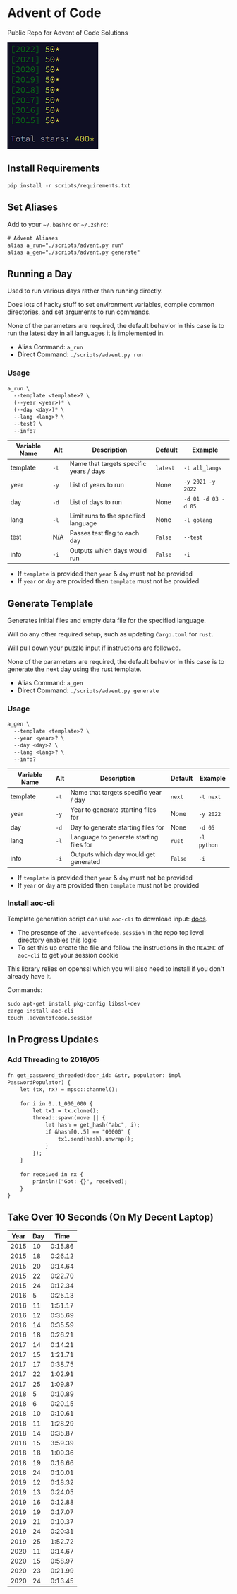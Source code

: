 # Advent of Code

Public Repo for Advent of Code Solutions

![Years Completed](advent-completed.png)

## Install Requirements

```
pip install -r scripts/requirements.txt
```

## Set Aliases

Add to your `~/.bashrc` or `~/.zshrc`:

```
# Advent Aliases
alias a_run="./scripts/advent.py run"
alias a_gen="./scripts/advent.py generate"
```

## Running a Day

Used to run various days rather than running directly.

Does lots of hacky stuff to set environment variables, compile common directories,
and set arguments to run commands.

None of the parameters are required, the default behavior in this case is to run the
latest day in all languages it is implemented in.

* Alias Command: `a_run`
* Direct Command: `./scripts/advent.py run`

### Usage

```
a_run \
  --template <template>? \
  (--year <year>)* \
  (--day <day>)* \
  --lang <lang>? \
  --test? \
  --info?
```

| Variable Name | Alt  | Description                             | Default  | Example             |
| ------------- | ---- | --------------------------------------- | -------- | ------------------- |
| template      | `-t` | Name that targets specific years / days | `latest` | `-t all_langs`      |
| year          | `-y` | List of years to run                    | None     | `-y 2021 -y 2022`   |
| day           | `-d` | List of days to run                     | None     | `-d 01 -d 03 -d 05` |
| lang          | `-l` | Limit runs to the specified language    | None     | `-l golang`         |
| test          | N/A  | Passes test flag to each day            | `False`  | `--test`            |
| info          | `-i` | Outputs which days would run            | `False`  | `-i`                |

* If `template` is provided then `year` & `day` must not be provided
* If  `year` or `day` are provided then `template` must not be provided

## Generate Template

Generates initial files and empty data file for the specified language.

Will do any other required setup, such as updating `Cargo.toml` for `rust`.

Will pull down your puzzle input if [instructions](##install-aoc-cli) are followed.

None of the parameters are required, the default behavior in this case is to generate the
next day using the rust template.

* Alias Command: `a_gen`
* Direct Command: `./scripts/advent.py generate`

### Usage

```
a_gen \
  --template <template>? \
  --year <year>? \
  --day <day>? \
  --lang <lang>? \
  --info?
```

| Variable Name | Alt  | Description                              | Default | Example     |
| ------------- | ---- | ---------------------------------------- | ------- | ----------- |
| template      | `-t` | Name that targets specific year / day    | `next`  | `-t next`   |
| year          | `-y` | Year to generate starting files for      | None    | `-y 2022`   |
| day           | `-d` | Day to generate starting files for       | None    | `-d 05`     |
| lang          | `-l` | Language to generate starting files for  | `rust`  | `-l python` |
| info          | `-i` | Outputs which day would get generated    | `False` | `-i`        |

* If `template` is provided then `year` & `day` must not be provided
* If  `year` or `day` are provided then `template` must not be provided

### Install aoc-cli

Template generation script can use `aoc-cli` to download input: [docs](https://github.com/scarvalhojr/aoc-cli).

* The presense of the `.adventofcode.session` in the repo top level directory enables this logic
* To set this up create the file and follow the instructions in the `README` of `aoc-cli` to get your session cookie

This library relies on openssl which you will also need to install if you don't already have it.

Commands:

```
sudo apt-get install pkg-config libssl-dev
cargo install aoc-cli
touch .adventofcode.session
```

## In Progress Updates

### Add Threading to 2016/05

```
fn get_password_threaded(door_id: &str, populator: impl PasswordPopulator) {
    let (tx, rx) = mpsc::channel();

    for i in 0..1_000_000 {
        let tx1 = tx.clone();
        thread::spawn(move || {
            let hash = get_hash("abc", i);
            if &hash[0..5] == "00000" {
                tx1.send(hash).unwrap();
            }
        });
    }

    for received in rx {
        println!("Got: {}", received);
    }
}
```

## Take Over 10 Seconds (On My Decent Laptop)

| Year | Day  | Time    |
| ---- | ---- | ------- |
| 2015 | 10   | 0:15.86 |
| 2015 | 18   | 0:26.12 |
| 2015 | 20   | 0:14.64 |
| 2015 | 22   | 0:22.70 |
| 2015 | 24   | 0:12.34 |
| 2016 | 5    | 0:25.13 |
| 2016 | 11   | 1:51.17 |
| 2016 | 12   | 0:35.69 |
| 2016 | 14   | 0:35.59 |
| 2016 | 18   | 0:26.21 |
| 2017 | 14   | 0:14.21 |
| 2017 | 15   | 1:21.71 |
| 2017 | 17   | 0:38.75 |
| 2017 | 22   | 1:02.91 |
| 2017 | 25   | 1:09.87 |
| 2018 | 5    | 0:10.89 |
| 2018 | 6    | 0:20.15 |
| 2018 | 10   | 0:10.61 |
| 2018 | 11   | 1:28.29 |
| 2018 | 14   | 0:35.87 |
| 2018 | 15   | 3:59.39 |
| 2018 | 18   | 1:09.36 |
| 2018 | 19   | 0:16.66 |
| 2018 | 24   | 0:10.01 |
| 2019 | 12   | 0:18.32 |
| 2019 | 13   | 0:24.05 |
| 2019 | 16   | 0:12.88 |
| 2019 | 19   | 0:17.07 |
| 2019 | 21   | 0:10.37 |
| 2019 | 24   | 0:20:31 |
| 2019 | 25   | 1:52.72 |
| 2020 | 11   | 0:14.67 |
| 2020 | 15   | 0:58.97 |
| 2020 | 23   | 0:21.99 |
| 2020 | 24   | 0:13.45 |

